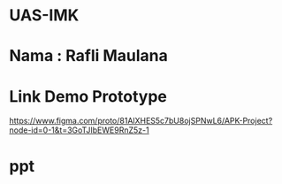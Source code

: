 # UAS-IMK

# Nama : Rafli Maulana 
# Link Demo Prototype
https://www.figma.com/proto/81AlXHES5c7bU8ojSPNwL6/APK-Project?node-id=0-1&t=3GoTJIbEWE9RnZ5z-1
# ppt


